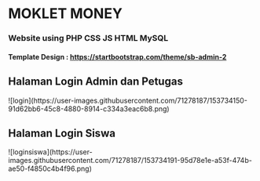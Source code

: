 <h1 align="left">MOKLET MONEY</h1>
<h3 align="left">Website using PHP CSS JS HTML MySQL</h3>
<h4 align="left">Template Design : <a href="https://startbootstrap.com/theme/sb-admin-2">https://startbootstrap.com/theme/sb-admin-2</a></h4>

<h2 align="left">Halaman Login Admin dan Petugas</h2>
![login](https://user-images.githubusercontent.com/71278187/153734150-91d62bb6-45c8-4880-8914-c334a3eac6b8.png)

<h2 align="left">Halaman Login Siswa</h2>
![loginsiswa](https://user-images.githubusercontent.com/71278187/153734191-95d78e1e-a53f-474b-ae50-f4850c4b4f96.png)
